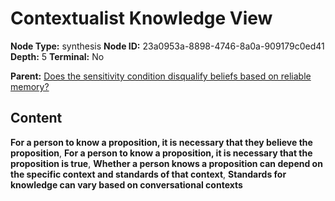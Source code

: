 # Contextualist Knowledge View

**Node Type:** synthesis
**Node ID:** 23a0953a-8898-4746-8a0a-909179c0ed41
**Depth:** 5
**Terminal:** No

**Parent:** [Does the sensitivity condition disqualify beliefs based on reliable memory?](does-the-sensitivity-condition-disqualify-beliefs-based-on-reliable-memory-antithesis-fbab0e19-a3b2-4b3f-be9a-5ba3a6268b38.md)

## Content

**For a person to know a proposition, it is necessary that they believe the proposition**, **For a person to know a proposition, it is necessary that the proposition is true**, **Whether a person knows a proposition can depend on the specific context and standards of that context**, **Standards for knowledge can vary based on conversational contexts**
